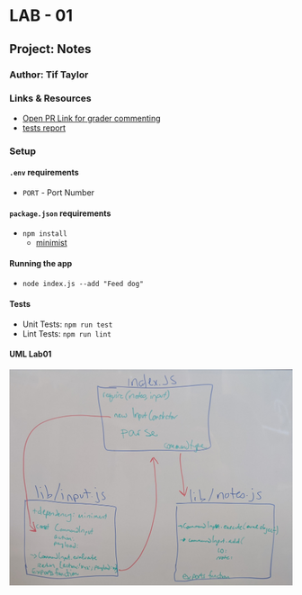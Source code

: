 # LAB - 01

## Project: Notes

### Author: Tif Taylor

### Links & Resources
- [Open PR Link for grader commenting]()
- [tests report](https://github.com/401-advanced-javascript-tiftaylor/notes/actions)


### Setup
#### `.env` requirements
- `PORT` - Port Number
#### `package.json` requirements
- `npm install`
  - [minimist](https://www.npmjs.com/package/minimist)


#### Running the app
- `node index.js --add "Feed dog"`

#### Tests

- Unit Tests: `npm run test`
- Lint Tests: `npm run lint`

#### UML Lab01

![UML Lab01](assets/uml-lab01.jpg)